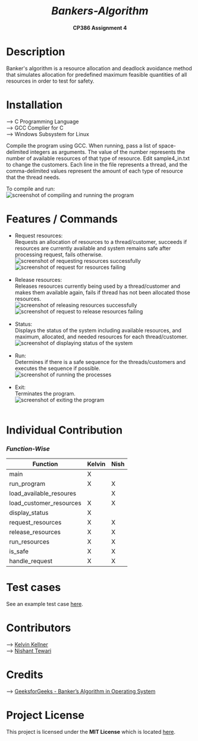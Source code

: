 _<h1 align= "center">Bankers-Algorithm</h1>_

<h4 align= "center">CP386 Assignment 4</h4>

# Description

Banker's algorithm is a resource allocation and deadlock avoidance method that simulates allocation for predefined maximum feasible quantities of all resources in order to test for safety.

# Installation

--> C Programming Language<br/>
--> GCC Complier for C<br/>
--> Windows Subsystem for Linux<br/>

Compile the program using GCC. When running, pass a list of space-delimited integers as arguments.
The value of the number represents the number of available resources of that type of resource.
Edit sample4_in.txt to change the customers. Each line in the file represents a thread,
and the comma-delimited values represent the amount of each type of resource that the thread needs.

To compile and run:<br/>
<img src="./img/ss_1.png" alt="screenshot of compiling and running the program" /><br/>

# Features / Commands

- Request resources:<br/>
  Requests an allocation of resources to a thread/customer, succeeds if resources are currently available and system remains safe after processing request, fails otherwise.<br/>
  <img src="./img/ss_2.png" alt="screenshot of requesting resources successfully" /><br/>
  <img src="./img/ss_3.png" alt="screenshot of request for resources failing" /><br/>
  <br/>
- Release resources:<br/>
  Releases resources currently being used by a thread/customer and makes them available again, fails if thread has not been allocated those resources.<br/>
  <img src="./img/ss_4.png" alt="screenshot of releasing resources successfully" /><br/>
  <img src="./img/ss_5.png" alt="screenshot of request to release resources failing" /><br/>
  <br/>
- Status:<br/>
  Displays the status of the system including available resources, and maximum, allocated, and needed resources for each thread/customer.<br/>
  <img src="./img/ss_6.png" alt="screenshot of displaying status of the system" /><br/>
  <br/>
- Run:<br/>
  Determines if there is a safe sequence for the threads/customers and executes the sequence if possible.<br/>
  <img src="./img/ss_7.png" alt="screenshot of running the processes" /><br/>
  <br/>
- Exit:<br/>
  Terminates the program.<br/>
  <img src="./img/ss_8.png" alt="screenshot of exiting the program" /><br/>
  <br/>

# Individual Contribution

### _Function-Wise_

| Function                | Kelvin  | Nish  |
| ----------------------- | ------  | ----- |
| main                    |    X    |       |
| run_program             |    X    |   X   |
| load_available_resoures |         |   X   |
| load_customer_resources |    X    |   X   |
| display_status          |    X    |       |
| request_resources       |    X    |   X   |
| release_resources       |    X    |   X   |
| run_resources           |    X    |   X   |
| is_safe                 |    X    |   X   |
| handle_request          |    X    |   X   |

# Test cases

See an example test case [here](https://github.com/kelvinkellner/Bankers-Algorithm/blob/main/docs/sample_output.md).

# Contributors

--> [Kelvin Kellner](https://github.com/kelvinkellner)<br/>
--> [Nishant Tewari](https://github.com/XSilviaX)<br/>

# Credits

--> [GeeksforGeeks - Banker’s Algorithm in Operating System](https://www.geeksforgeeks.org/bankers-algorithm-in-operating-system-2/)<br/>

# Project License

This project is licensed under the **MIT License** which is located [here](https://github.com/kelvinkellner/Bankers-Algorithm/blob/main/LICENSE).
